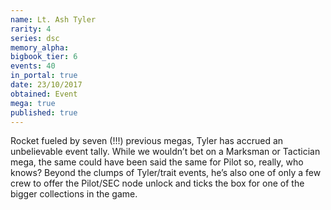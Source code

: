 ```yaml
---
name: Lt. Ash Tyler
rarity: 4
series: dsc
memory_alpha:
bigbook_tier: 6
events: 40
in_portal: true
date: 23/10/2017
obtained: Event
mega: true
published: true
---
```


Rocket fueled by seven (!!!) previous megas, Tyler has accrued an unbelievable event tally. While we wouldn’t bet on a Marksman or Tactician mega, the same could have been said the same for Pilot so, really, who knows? Beyond the clumps of Tyler/trait events, he’s also one of only a few crew to offer the Pilot/SEC node unlock and ticks the box for one of the bigger collections in the game.
